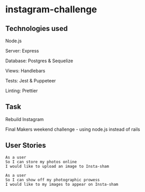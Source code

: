 # instagram-challenge

## Technologies used

Node.js

Server: Express

Database: Postgres & Sequelize

Views: Handlebars

Tests: Jest & Puppeteer 

Linting: Prettier

## Task

Rebuild Instagram

Final Makers weekend challenge - using node.js instead of rails

## User Stories

```
As a user
So I can store my photos online
I would like to upload an image to Insta-sham

As a user
So I can show off my photographic prowess
I would like to my images to appear on Insta-sham
```
